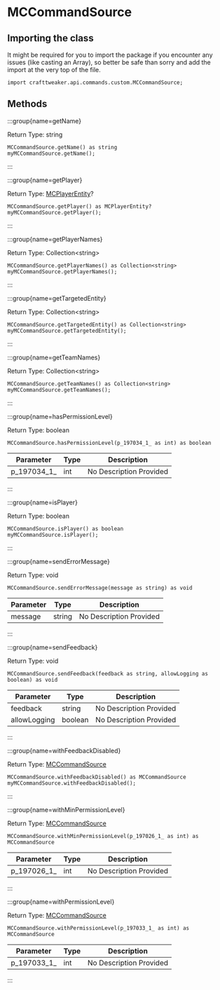 # MCCommandSource

## Importing the class

It might be required for you to import the package if you encounter any issues (like casting an Array), so better be safe than sorry and add the import at the very top of the file.
```zenscript
import crafttweaker.api.commands.custom.MCCommandSource;
```


## Methods

:::group{name=getName}

Return Type: string

```zenscript
MCCommandSource.getName() as string
myMCCommandSource.getName();
```

:::

:::group{name=getPlayer}

Return Type: [MCPlayerEntity](/vanilla/api/entity/MCPlayerEntity)?

```zenscript
MCCommandSource.getPlayer() as MCPlayerEntity?
myMCCommandSource.getPlayer();
```

:::

:::group{name=getPlayerNames}

Return Type: Collection&lt;string&gt;

```zenscript
MCCommandSource.getPlayerNames() as Collection<string>
myMCCommandSource.getPlayerNames();
```

:::

:::group{name=getTargetedEntity}

Return Type: Collection&lt;string&gt;

```zenscript
MCCommandSource.getTargetedEntity() as Collection<string>
myMCCommandSource.getTargetedEntity();
```

:::

:::group{name=getTeamNames}

Return Type: Collection&lt;string&gt;

```zenscript
MCCommandSource.getTeamNames() as Collection<string>
myMCCommandSource.getTeamNames();
```

:::

:::group{name=hasPermissionLevel}

Return Type: boolean

```zenscript
MCCommandSource.hasPermissionLevel(p_197034_1_ as int) as boolean
```

| Parameter | Type | Description |
|-----------|------|-------------|
| p_197034_1_ | int | No Description Provided |


:::

:::group{name=isPlayer}

Return Type: boolean

```zenscript
MCCommandSource.isPlayer() as boolean
myMCCommandSource.isPlayer();
```

:::

:::group{name=sendErrorMessage}

Return Type: void

```zenscript
MCCommandSource.sendErrorMessage(message as string) as void
```

| Parameter | Type | Description |
|-----------|------|-------------|
| message | string | No Description Provided |


:::

:::group{name=sendFeedback}

Return Type: void

```zenscript
MCCommandSource.sendFeedback(feedback as string, allowLogging as boolean) as void
```

| Parameter | Type | Description |
|-----------|------|-------------|
| feedback | string | No Description Provided |
| allowLogging | boolean | No Description Provided |


:::

:::group{name=withFeedbackDisabled}

Return Type: [MCCommandSource](/vanilla/api/commands/custom/MCCommandSource)

```zenscript
MCCommandSource.withFeedbackDisabled() as MCCommandSource
myMCCommandSource.withFeedbackDisabled();
```

:::

:::group{name=withMinPermissionLevel}

Return Type: [MCCommandSource](/vanilla/api/commands/custom/MCCommandSource)

```zenscript
MCCommandSource.withMinPermissionLevel(p_197026_1_ as int) as MCCommandSource
```

| Parameter | Type | Description |
|-----------|------|-------------|
| p_197026_1_ | int | No Description Provided |


:::

:::group{name=withPermissionLevel}

Return Type: [MCCommandSource](/vanilla/api/commands/custom/MCCommandSource)

```zenscript
MCCommandSource.withPermissionLevel(p_197033_1_ as int) as MCCommandSource
```

| Parameter | Type | Description |
|-----------|------|-------------|
| p_197033_1_ | int | No Description Provided |


:::


